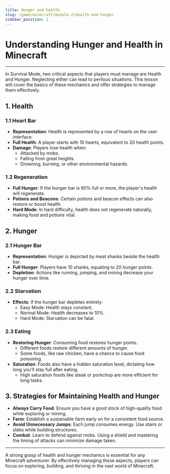 ```yaml
---
title: Hunger and health
slug: /game/minecraft/module-2/health-and-hunger
sidebar_position: 1
---
```


# Understanding Hunger and Health in Minecraft

---

In Survival Mode, two critical aspects that players must manage are Health and Hunger. Neglecting either can lead to perilous situations. This lesson will cover the basics of these mechanics and offer strategies to manage them effectively.
## 1. **Health**

### 1.1 **Heart Bar**

* **Representation**: Health is represented by a row of hearts on the user interface.
* **Full Health**: A player starts with 10 hearts, equivalent to 20 health points.
* **Damage**: Players lose health when:
    - Attacked by mobs.
    - Falling from great heights.
    - Drowning, burning, or other environmental hazards.

### 1.2 **Regeneration**

* **Full Hunger**: If the hunger bar is 90% full or more, the player's health will regenerate.
* **Potions and Beacons**: Certain potions and beacon effects can also restore or boost health.
* **Hard Mode**: In hard difficulty, health does not regenerate naturally, making food and potions vital.

## 2. **Hunger**

### 2.1 **Hunger Bar**

* **Representation**: Hunger is depicted by meat shanks beside the health bar.
* **Full Hunger**: Players have 10 shanks, equating to 20 hunger points.
* **Depletion**: Actions like running, jumping, and mining decrease your hunger over time.

### 2.2 **Starvation**

* **Effects**: If the hunger bar depletes entirely:
    - Easy Mode: Health stays constant.
    - Normal Mode: Health decreases to 10%.
    - Hard Mode: Starvation can be fatal.

### 2.3 **Eating**

* **Restoring Hunger**: Consuming food restores hunger points.
    - Different foods restore different amounts of hunger.
    - Some foods, like raw chicken, have a chance to cause food poisoning.
* **Saturation**: Foods also have a hidden saturation level, dictating how long you'll stay full after eating.
    - High saturation foods like steak or porkchop are more efficient for long tasks.

## 3. **Strategies for Maintaining Health and Hunger**

* **Always Carry Food**: Ensure you have a good stock of high-quality food while exploring or mining.
* **Farm**: Establish a sustainable farm early on for a consistent food source.
* **Avoid Unnecessary Jumps**: Each jump consumes energy. Use stairs or slabs while building structures.
* **Combat**: Learn to defend against mobs. Using a shield and mastering the timing of attacks can minimize damage taken.

---

A strong grasp of health and hunger mechanics is essential for any Minecraft adventurer. By effectively managing these aspects, players can focus on exploring, building, and thriving in the vast world of Minecraft.